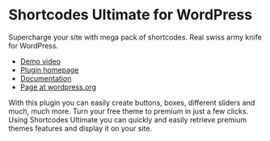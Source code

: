 Shortcodes Ultimate for WordPress
=================================

Supercharge your site with mega pack of shortcodes.
Real swiss army knife for WordPress.

* [Demo video](http://www.youtube.com/watch?v=DR2c266yWEA)
* [Plugin homepage](http://gndev.info/shortcodes-ultimate/)
* [Documentation](http://gndev.info/kb/)
* [Page at wordpress.org](http://wordpress.org/plugins/shortcodes-ultimate/)

With this plugin you can easily create buttons, boxes, different sliders and much, much more. Turn your free theme to premium in just a few clicks. Using Shortcodes Ultimate you can quickly and easily retrieve premium themes features and display it on your site.